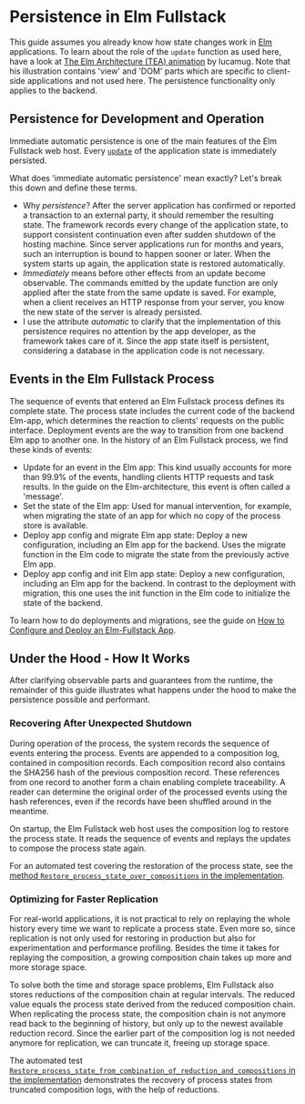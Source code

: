# Persistence in Elm Fullstack

This guide assumes you already know how state changes work in [Elm](https://elm-lang.org) applications. To learn about the role of the `update` function as used here, have a look at [The Elm Architecture (TEA) animation](https://medium.com/@l.mugnaini/the-elm-architecture-tea-animation-3efc555e8faf) by lucamug. Note that his illustration contains 'view' and 'DOM' parts which are specific to client-side applications and not used here. The persistence functionality only applies to the backend.

## Persistence for Development and Operation

Immediate automatic persistence is one of the main features of the Elm Fullstack web host. Every [`update`](http://toreto.re/tea/) of the application state is immediately persisted.

What does 'immediate automatic persistence' mean exactly? Let's break this down and define these terms.
+ Why *persistence*? After the server application has confirmed or reported a transaction to an external party, it should remember the resulting state. The framework records every change of the application state, to support consistent continuation even after sudden shutdown of the hosting machine. Since server applications run for months and years, such an interruption is bound to happen sooner or later. When the system starts up again, the application state is restored automatically.
+ *Immediately* means before other effects from an update become observable. The commands emitted by the update function are only applied after the state from the same update is saved. For example, when a client receives an HTTP response from your server, you know the new state of the server is already persisted.
+ I use the attribute *automatic* to clarify that the implementation of this persistence requires no attention by the app developer, as the framework takes care of it. Since the app state itself is persistent, considering a database in the application code is not necessary.

## Events in the Elm Fullstack Process

The sequence of events that entered an Elm Fullstack process defines its complete state. The process state includes the current code of the backend Elm-app, which determines the reaction to clients' requests on the public interface. Deployment events are the way to transition from one backend Elm app to another one. In the history of an Elm Fullstack process, we find these kinds of events:

+ Update for an event in the Elm app: This kind usually accounts for more than 99.9% of the events, handling clients HTTP requests and task results. In the guide on the Elm-architecture, this event is often called a 'message'.
+ Set the state of the Elm app: Used for manual intervention, for example, when migrating the state of an app for which no copy of the process store is available.
+ Deploy app config and migrate Elm app state: Deploy a new configuration, including an Elm app for the backend. Uses the migrate function in the Elm code to migrate the state from the previously active Elm app.
+ Deploy app config and init Elm app state: Deploy a new configuration, including an Elm app for the backend. In contrast to the deployment with migration, this one uses the init function in the Elm code to initialize the state of the backend.

To learn how to do deployments and migrations, see the guide on [How to Configure and Deploy an Elm-Fullstack App](guide/how-to-configure-and-deploy-an-elm-fullstack-app.md).

## Under the Hood - How It Works

After clarifying observable parts and guarantees from the runtime, the remainder of this guide illustrates what happens under the hood to make the persistence possible and performant.

### Recovering After Unexpected Shutdown

During operation of the process, the system records the sequence of events entering the process. Events are appended to a composition log, contained in composition records. Each composition record also contains the SHA256 hash of the previous composition record. These references from one record to another form a chain enabling complete traceability. A reader can determine the original order of the processed events using the hash references, even if the records have been shuffled around in the meantime.

On startup, the Elm Fullstack web host uses the composition log to restore the process state. It reads the sequence of events and replays the updates to compose the process state again.

For an automated test covering the restoration of the process state, see the [method `Restore_process_state_over_compositions` in the implementation](https://github.com/elm-fullstack/elm-fullstack/blob/512bea42674f6d214745c73af8d20c52bca096f6/implement/PersistentProcess/PersistentProcess.Test/TestPersistentProcess.cs#L111-L153).

### Optimizing for Faster Replication

For real-world applications, it is not practical to rely on replaying the whole history every time we want to replicate a process state. Even more so, since replication is not only used for restoring in production but also for experimentation and performance profiling.
Besides the time it takes for replaying the composition, a growing composition chain takes up more and more storage space.

To solve both the time and storage space problems, Elm Fullstack also stores reductions of the composition chain at regular intervals. The reduced value equals the process state derived from the reduced composition chain. When replicating the process state, the composition chain is not anymore read back to the beginning of history, but only up to the newest available reduction record. Since the earlier part of the composition log is not needed anymore for replication, we can truncate it, freeing up storage space.

The automated test [`Restore_process_state_from_combination_of_reduction_and_compositions` in the implementation](https://github.com/elm-fullstack/elm-fullstack/blob/512bea42674f6d214745c73af8d20c52bca096f6/implement/PersistentProcess/PersistentProcess.Test/TestPersistentProcess.cs#L155-L220) demonstrates the recovery of process states from truncated composition logs, with the help of reductions.
